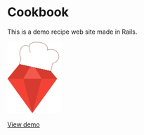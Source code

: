 # Cookbook

This is a demo recipe web site made in Rails.

<a href='https://evgenii-cookbook.herokuapp.com/'><img src='https://github.com/evgenyneu/cookbook/raw/master/app/assets/images/cookbook_logo.png' width='122' title='Rails cookbook'></a>

[View demo](https://evgenii-cookbook.herokuapp.com/)
